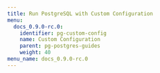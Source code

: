 ```yaml
---
title: Run PostgreSQL with Custom Configuration
menu:
  docs_0.9.0-rc.0:
    identifier: pg-custom-config
    name: Custom Configuration
    parent: pg-postgres-guides
    weight: 40
menu_name: docs_0.9.0-rc.0
---
```

